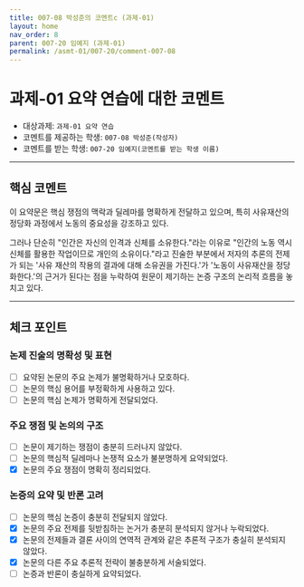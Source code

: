 ```yaml
---
title: 007-08 박성준의 코멘트c (과제-01) 
layout: home
nav_order: 8
parent: 007-20 임예지 (과제-01)
permalink: /asmt-01/007-20/comment-007-08
---
```


# 과제-01 요약 연습에 대한 코멘트

- 대상과제: `과제-01 요약 연습`
- 코멘트를 제공하는 학생: `007-08 박성준(작성자)` 
- 코멘트를 받는 학생: `007-20 임예지(코멘트를 받는 학생 이름)` 

---

## 핵심 코멘트

이 요약문은 핵심 쟁점의 맥락과 딜레마를 명확하게 전달하고 있으며, 특히 사유재산의 정당화 과정에서 노동의 중요성을 강조하고 있다.

그러나 단순히 "인간은 자신의 인격과 신체를 소유한다."라는 이유로 "인간의 노동 역시 신체를 활용한 작업이므로 개인의 소유이다."라고 진술한 부분에서 저자의 추론의 전제가 되는 '사유 재산의 작용의 결과에 대해 소유권을 가진다.'가 '노동이 사유재산을 정당화한다.'의 근거가 된다는 점을 누락하여 원문이 제기하는 논증 구조의 논리적 흐름을 놓치고 있다. 

---

## 체크 포인트

### 논제 진술의 명확성 및 표현  
- [ ] 요약된 논문의 주요 논제가 불명확하거나 모호하다.  
- [ ] 논문의 핵심 용어를 부정확하게 사용하고 있다.  
- [ ] 논문의 핵심 논제가 명확하게 전달되었다.  

### 주요 쟁점 및 논의의 구조  
- [ ] 논문이 제기하는 쟁점이 충분히 드러나지 않았다.  
- [ ] 논문의 핵심적 딜레마나 논쟁적 요소가 불분명하게 요약되었다.  
- [x] 논문의 주요 쟁점이 명확히 정리되었다.  

### 논증의 요약 및 반론 고려  
- [ ] 논문의 핵심 논증이 충분히 전달되지 않았다.  
- [x] 논문의 주요 전제를 뒷받침하는 논거가 충분히 분석되지 않거나 누락되었다.  
- [x] 논문의 전제들과 결론 사이의 연역적 관계와 같은 추론적 구조가 충실히 분석되지 않았다.  
- [x] 논문의 다른 주요 추론적 전략이 불충분하게 서술되었다.
- [ ] 논증과 반론이 충실하게 요약되었다. 